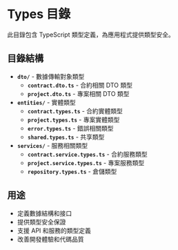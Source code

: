 # Types 目錄

此目錄包含 TypeScript 類型定義，為應用程式提供類型安全。

## 目錄結構

- **`dto/`** - 數據傳輸對象類型
  - **`contract.dto.ts`** - 合約相關 DTO 類型
  - **`project.dto.ts`** - 專案相關 DTO 類型
- **`entities/`** - 實體類型
  - **`contract.types.ts`** - 合約實體類型
  - **`project.types.ts`** - 專案實體類型
  - **`error.types.ts`** - 錯誤相關類型
  - **`shared.types.ts`** - 共享類型
- **`services/`** - 服務相關類型
  - **`contract.service.types.ts`** - 合約服務類型
  - **`project.service.types.ts`** - 專案服務類型
  - **`repository.types.ts`** - 倉儲類型

## 用途

- 定義數據結構和接口
- 提供類型安全保證
- 支援 API 和服務的類型定義
- 改善開發體驗和代碼品質


